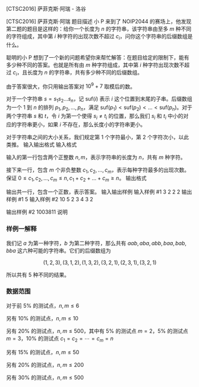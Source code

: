 



[CTSC2016] 萨菲克斯·阿瑞 - 洛谷














[CTSC2016] 萨菲克斯·阿瑞
题目描述
小 P 来到了 NOIP2044 的赛场上，他发现第二题的题目是这样的：给你一个长度为 $n$ 的字符串，该字符串由至多 $m$ 种不同的字符组成，其中第 $i$ 种字符的出现次数不超过 $c_i$，问你这个字符串的后缀数组是什么。

聪明的小 P 想到了一个新的问题希望你来帮忙解答：在题目给定的限制下，能有多少种不同的答案。也就是所有由 $m$ 种字符组成，其中第 $i$ 种字符出现次数不超过 $c_i$，且长度为 $n$ 的字符串，共有多少种不同的后缀数组。

由于答案很大，你只用输出答案对 $10^9+7$ 取模后的数。

对于一个字符串 $s=s_1s_2...s_n$，记 $\mathrm{suf}(i)$ 表示 $i$ 这个位置到末尾的子串。后缀数组为一个 $1$ 到 $n$ 的排列 $p_1,p_2,...,p_n$，满足 $\mathrm{suf}(p_1) <  \mathrm{suf}(p_2) <  \dots  <  \mathrm{suf}(p_n)$。对于两个字符串 $s$ 和 $t$，令 $i$ 为第一个使得 $s_i \neq t_i$ 的位置，那么我们 $s_i$ 和 $t_i$ 中小的对应的字符串更小，如果 $i$ 不存在，那么长度小的字符串更小。

对于字符串之间的大小关系，我们规定第 $1$ 个字符最小，第 $2$ 个字符次小，以此类推。
输入输出格式
输入格式

输入的第一行包含两个正整数 $n,m$，表示字符串的长度为 $n$，共有 $m$ 种字符。

接下来一行，包含 $m$ 个非负整数 $c_1,c_2,...,c_m$，表示每种字符最多的出现次数。保证 $0 \leq c_1,c_2,...,c_m \leq n,c_1+c_2+...+c_m \geq n$。
输出格式

输出共一行，包含一个正数，表示答案。
输入输出样例
输入样例 #1
3 2
2 2
输出样例 #1
5
输入样例 #2
10 5
2 3 4 3 2

输出样例 #2
1003811
说明
### 样例一解释

我们记 $a$ 为第一种字符，$b$ 为第二种字符，那么共有 $aab,aba,abb,baa,bab,bba$ 这六种可能的字符串。它们的后缀数组为

$$(1,2,3),(3,1,2),(1,3,2),(3,2,1),(2,3,1),(3,2,1)$$

所以共有 $5$ 种不同的结果。

### 数据范围

对于前 $5\%$ 的测试点，$n, m \leq 6$

另有 $10\%$ 的测试点，$n, m \leq 10$

另有 $20\%$ 的测试点，$n, m \leq 500$，其中有 $5\%$ 的测试点 $m = 2$，$5\%$ 的测试点 $m = 3$，$10\%$ 的测试点 $c_1 = c_2 = \cdots = c_m = n$

另有 $15\%$ 的测试点，$n,m\leq 50$

另有 $20\%$ 的测试点，$n, m \leq 200$

另有 $30\%$ 的测试点，$n, m \leq 500$






